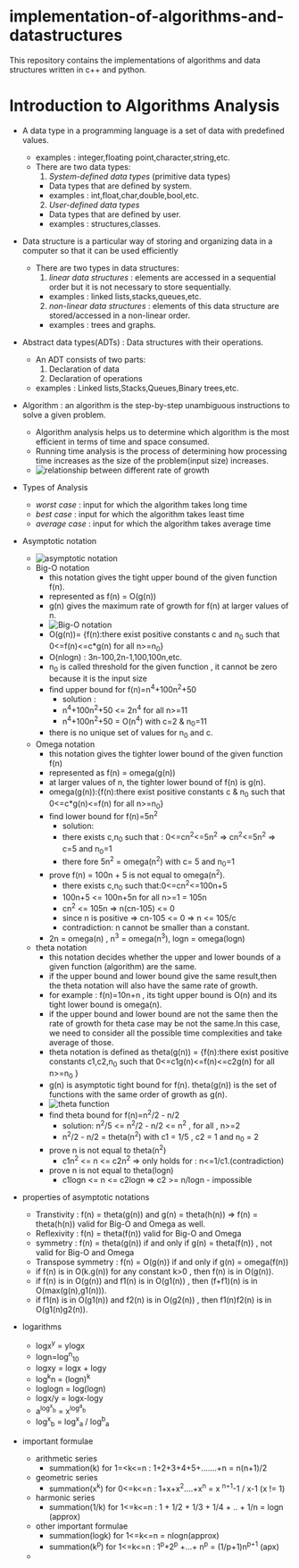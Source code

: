 # implementation-of-algorithms-and-datastructures
This repository contains the implementations of algorithms and data structures written in c++ and python.

# Introduction to Algorithms Analysis
- A data type in a programming language is a set of data with predefined values.
  - examples : integer,floating point,character,string,etc.
  - There are two data types:
    1. *System-defined data types* (primitive data types)
      - Data types that are defined by system.
      - examples : int,float,char,double,bool,etc.  
    2. *User-defined data types*
      - Data types that are defined by user.
      - examples : structures,classes.

- Data structure is a particular way of storing and organizing data in a computer so that it can be used efficiently
  - There are two types in data structures:
    1. *linear data structures* : elements are accessed in a sequential order but it is not necessary to store sequentially.
      - examples : linked lists,stacks,queues,etc.
    2. *non-linear data structures* : elements of this data structure are stored/accessed in a non-linear order.
      - examples : trees and graphs.

- Abstract data types(ADTs) : Data structures with their operations.
  - An ADT consists of two parts:
    1. Declaration of data
    2. Declaration of operations
  - examples : Linked lists,Stacks,Queues,Binary trees,etc.

- Algorithm : an algorithm is the step-by-step unambiguous instructions to solve a given problem.
  - Algorithm analysis helps us to determine which algorithm is the most efficient in terms of time and space consumed.
  - Running time analysis is the process of determining how processing time increases as the size of the problem(input size)       increases.
  -  ![relationship between different rate of growth](/images/rate_of_growth.png)
  
- Types of Analysis
  - *worst case* : input for which the algorithm takes long time
  - *best case* : input for which the algorithm takes least time
  - *average case* : input for which the algorithm takes average time
  
- Asymptotic notation 
  - ![asymptotic notation](/images/asymptotic.png)
  - Big-O notation
    - this notation gives the tight upper bound of the given function f(n).
    - represented as f(n) = O(g(n)) 
    - g(n) gives the maximum rate of growth for f(n) at larger values of n.
    - ![Big-O notation](images/bigO.png)
    - O(g(n))= {f(n):there exist positive constants c and n<sub>0</sub> such that 0<=f(n)<=c*g(n) for all n>=n<sub>0</sub>}
    - O(nlogn) : 3n-100,2n-1,100,100n,etc.
    - n<sub>0</sub> is called threshold for the given function , it cannot be zero because it is the input size
    - find upper bound for f(n)=n<sup>4</sup>+100n<sup>2</sup>+50
      - solution : 
      - n<sup>4</sup>+100n<sup>2</sup>+50 <= 2n<sup>4</sup> for all n>=11 
      - n<sup>4</sup>+100n<sup>2</sup>+50 = O(n<sup>4</sup>) with c=2 & n<sub>0</sub>=11                                     
    - there is no unique set of values for n<sub>0</sub> and c.
  - Omega notation
    - this notation gives the tighter lower bound of the given function f(n)
    - represented as f(n) = omega(g(n))
    - at larger values of n, the tighter lower bound of f(n) is g(n).
    - omega(g(n)):{f(n):there exist positive constants c & n<sub>0</sub> such that 0<=c*g(n)<=f(n) for all n>=n<sub>0</sub>}
    - find lower bound for f(n)=5n<sup>2</sup>
      - solution: 
      - there exists c,n<sub>0</sub> such that : 0<=cn<sup>2</sup><=5n<sup>2</sup> => cn<sup>2</sup><=5n<sup>2</sup> => c=5 and n<sub>0</sub>=1
      - there fore 5n<sup>2</sup> = omega(n<sup>2</sup>) with c= 5 and n<sub>0</sub>=1
    - prove f(n) = 100n + 5 is not equal to omega(n<sup>2</sup>).
      - there exists c,n<sub>0</sub> such that:0<=cn<sup>2</sup><=100n+5
      - 100n+5 <= 100n+5n for all n>=1 = 105n
      - cn<sup>2</sup> <= 105n => n(cn-105) <= 0
      - since n is positive => cn-105 <= 0 => n <= 105/c
      - contradiction: n cannot be smaller than a constant.
    - 2n = omega(n) , n<sup>3</sup> = omega(n<sup>3</sup>), logn = omega(logn)
  - theta notation
    - this notation decides whether the upper and lower bounds of a given function (algorithm) are the same.
    - if the upper bound and lower bound give the same result,then the theta notation will also have the same rate of growth.
    - for example : f(n)=10n+n , its tight upper bound is O(n) and its tight lower bound is omega(n).
    - if the upper bound and lower bound are not the same then the rate of growth for theta case may be not the same.In this case, we need to consider all the possible time complexities and take average of those.
    - theta notation is defined as theta(g(n)) = {f(n):there exist positive constants c1,c2,n<sub>0</sub> such that 0<=c1g(n)<=f(n)<=c2g(n) for all n>=n<sub>0</sub> } 
    - g(n) is asymptotic tight bound for f(n). theta(g(n)) is the set of functions with the same order of growth as g(n).
    - ![theta function](images/theta.png)
    - find theta bound for f(n)=n<sup>2</sup>/2 - n/2
      - solution:  n<sup>2</sup>/5 <= n<sup>2</sup>/2 - n/2 <= n<sup>2</sup> , for all , n>=2
      - n<sup>2</sup>/2 - n/2 = theta(n<sup>2</sup>) with c1 = 1/5 , c2 = 1 and n<sub>0</sub> = 2
    - prove n is not equal to theta(n<sup>2</sup>)
      - c1n<sup>2</sup> <= n <= c2n<sup>2</sup> => only holds for : n<=1/c1.(contradiction)
    - prove n is not equal to theta(logn)
      - c1logn <= n <= c2logn => c2 >= n/logn - impossible
- properties of asymptotic notations
  - Transtivity : f(n) = theta(g(n)) and g(n) = theta(h(n)) => f(n) = theta(h(n)) valid for Big-O and Omega as well.
  - Reflexivity : f(n) = theta(f(n)) valid for Big-O and Omega
  - symmetry : f(n) = theta(g(n)) if and only if g(n) = theta(f(n)) , not valid for Big-O and Omega
  - Transpose symmetry : f(n) = O(g(n)) if and only if g(n) = omega(f(n))
  - if f(n) is in O(k.g(n)) for any constant k>0 , then f(n) is in O(g(n)).
  - if f(n) is in O(g(n)) and f1(n) is in O(g1(n)) , then (f+f1)(n) is in O(max(g(n),g1(n))).
  - if f1(n) is in O(g1(n)) and f2(n) is in O(g2(n)) , then f1(n)f2(n) is in O(g1(n)g2(n)).
- logarithms
  - logx<sup>y</sup> = ylogx               
  - logn=log<sup>n</sup><sub>10</sub>
  - logxy = logx + logy
  - log<sup>k</sup>n = (logn)<sup>k</sup>
  - loglogn = log(logn)
  - logx/y = logx-logy
  - a<sup>log<sup>x</sup><sub>b</sub></sup> = x<sup>log<sup>a</sup><sub>b</sub></sup>
  - log<sup>x</sup><sub>b</sub> = log<sup>x</sup><sub>a</sub> / log<sup>b</sup><sub>a</sub>
- important formulae
  - arithmetic series
    - summation(k) for 1=<k<=n : 1+2+3+4+5+.......+n = n(n+1)/2
  - geometric series
    - summation(x<sup>k</sup>) for 0<=k<=n : 1+x+x<sup>2</sup>....+x<sup>n</sup> = x <sup>n+1</sup>-1 / x-1 (x != 1)
  - harmonic series
    - summation(1/k) for 1<=k<=n : 1 + 1/2 + 1/3 + 1/4 + .. + 1/n = logn (approx)
  - other important formulae
    - summation(logk) for 1<=k<=n =  nlogn(approx)
    - summation(k<sup>p</sup>) for 1<=k<=n : 1<sup>p</sup>+2<sup>p</sup> +...+ n<sup>p</sup> = (1/p+1)n<sup>p+1</sup> (apx)
  -   
